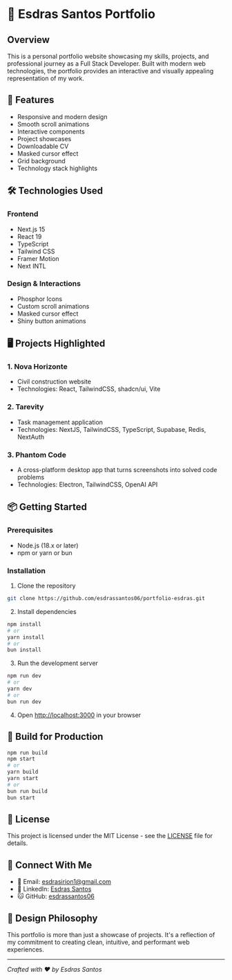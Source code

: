 # 🚀 Esdras Santos Portfolio

## Overview

This is a personal portfolio website showcasing my skills, projects, and professional journey as a Full Stack Developer. Built with modern web technologies, the portfolio provides an interactive and visually appealing representation of my work.

## 🌟 Features

- Responsive and modern design
- Smooth scroll animations
- Interactive components
- Project showcases
- Downloadable CV
- Masked cursor effect
- Grid background
- Technology stack highlights

## 🛠 Technologies Used

### Frontend

- Next.js 15
- React 19
- TypeScript
- Tailwind CSS
- Framer Motion
- Next INTL

### Design & Interactions

- Phosphor Icons
- Custom scroll animations
- Masked cursor effect
- Shiny button animations

## 🖥 Projects Highlighted

### 1. Nova Horizonte

- Civil construction website
- Technologies: React, TailwindCSS, shadcn/ui, Vite

### 2. Tarevity

- Task management application
- Technologies: NextJS, TailwindCSS, TypeScript, Supabase, Redis, NextAuth

### 3. Phantom Code

- A cross-platform desktop app that turns screenshots into solved code problems
- Technologies: Electron, TailwindCSS, OpenAI API

## 📦 Getting Started

### Prerequisites

- Node.js (18.x or later)
- npm or yarn or bun

### Installation

1. Clone the repository

```bash
git clone https://github.com/esdrassantos06/portfolio-esdras.git
```

2. Install dependencies

```bash
npm install
# or
yarn install
# or
bun install
```

3. Run the development server

```bash
npm run dev
# or
yarn dev
# or
bun run dev
```

4. Open [http://localhost:3000](http://localhost:3000) in your browser

## 🚀 Build for Production

```bash
npm run build
npm start
# or
yarn build
yarn start
# or
bun run build
bun start
```

## 📄 License

This project is licensed under the MIT License - see the [LICENSE](LICENSE) file for details.

## 🤝 Connect With Me

- 📧 Email: esdrasirion1@gmail.com
- 🔗 LinkedIn: [Esdras Santos](https://www.linkedin.com/in/esdrassantos06/)
- 🐱 GitHub: [esdrassantos06](https://github.com/esdrassantos06)

## 🎨 Design Philosophy

This portfolio is more than just a showcase of projects. It's a reflection of my commitment to creating clean, intuitive, and performant web experiences.

---

_Crafted with ❤️ by Esdras Santos_
